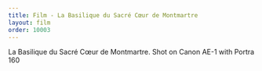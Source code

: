 ```yaml
---
title: Film - La Basilique du Sacré Cœur de Montmartre
layout: film
order: 10003
---
```


La Basilique du Sacré Cœur de Montmartre. Shot on Canon AE-1 with Portra 160
